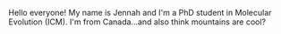 Hello everyone! My name is Jennah and I'm a PhD student in Molecular Evolution (ICM). I'm from Canada...and also think mountains are cool? 
